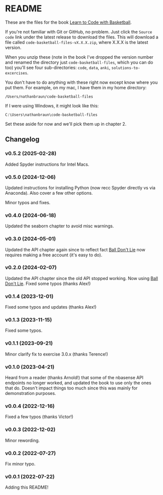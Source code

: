 # README
These are the files for the book [Learn to Code with Basketball](https://codebasketball.com).

If you're not familiar with Git or GitHub, no problem. Just click the `Source
code` link under the latest release to download the files.  This will download
a file called `code-basketball-files-vX.X.X.zip`, where X.X.X is the latest
version.

When you unzip these (note in the book I've dropped the version number and
renamed the directory just `code-basketball-files`, which you can do too)
you'll see four sub-directories: `code`, `data`, `anki`,
`solutions-to-excercises`.

You don't have to do anything with these right now except know where you put
them. For example, on my mac, I have them in my home directory:

`/Users/nathanbraun/code-basketball-files`

If I were using Windows, it might look like this:

`C:\Users\nathanbraun\code-basketball-files`

Set these aside for now and we'll pick them up in chapter 2.

## Changelog
### v0.5.2 (2025-02-28)
Added Spyder instructions for Intel Macs.

### v0.5.0 (2024-12-06)
Updated instructions for installing Python (now recc Spyder directly vs via
Anaconda). Also cover a few other options.

Minor typos and fixes.

### v0.4.0 (2024-06-18)
Updated the seaborn chapter to avoid misc warnings.

### v0.3.0 (2024-05-01)
Updated the API chapter again since to reflect fact [Ball Don't
Lie](https://www.balldontlie.io/#introduction) now requires making a free
account (it's easy to do). 

### v0.2.0 (2024-02-07)
Updated the API chapter since the old API stopped working. Now using [Ball
Don't Lie](https://www.balldontlie.io/#introduction). Fixed some typos (thanks
Alex!)

### v0.1.4 (2023-12-01)
Fixed some typos and updates (thanks Alex!)

### v0.1.3 (2023-11-15)
Fixed some typos.

### v0.1.1 (2023-09-21)
Minor clarify fix to exercise 3.0.x (thanks Terence!)

### v0.1.0 (2023-04-21)
Heard from a reader (thanks Arnold!) that some of the nbasense API endpoints no
longer worked, and updated the book to use only the ones that do. Doesn't
impact things too much since this was mainly for demonstration purposes.

### v0.0.4 (2022-12-16)
Fixed a few typos (thanks Victor!)

### v0.0.3 (2022-12-02)
Minor rewording.

### v0.0.2 (2022-07-27)
Fix minor typo.

### v0.0.1 (2022-07-22)
Adding this README!

